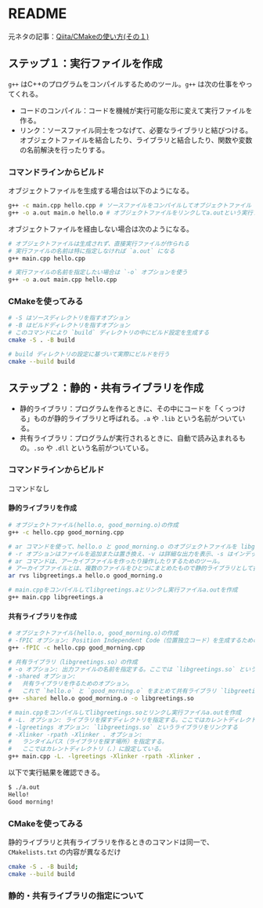 # README

元ネタの記事：[Qiita/CMakeの使い方(その１)](https://qiita.com/shohirose/items/45fb49c6b429e8b204ac)

## ステップ１：実行ファイルを作成

`g++` はC++のプログラムをコンパイルするためのツール。`g++` は次の仕事をやってくれる。

* コードのコンパイル：コードを機械が実行可能な形に変えて実行ファイルを作る。
* リンク：ソースファイル同士をつなげて、必要なライブラリと結びつける。オブジェクトファイルを結合したり、ライブラリと結合したり、関数や変数の名前解決を行ったりする。

### コマンドラインからビルド

オブジェクトファイルを生成する場合は以下のようになる。

```bash
g++ -c main.cpp hello.cpp # ソースファイルをコンパイルしてオブジェクトファイル（main.o, hello.o）を生成
g++ -o a.out main.o hello.o # オブジェクトファイルをリンクしてa.outという実行ファイルを生成
```

オブジェクトファイルを経由しない場合は次のようになる。

```bash
# オブジェクトファイルは生成されず、直接実行ファイルが作られる
# 実行ファイルの名前は特に指定しなければ `a.out` になる
g++ main.cpp hello.cpp
```

```bash
# 実行ファイルの名前を指定したい場合は `-o` オプションを使う
g++ -o a.out main.cpp hello.cpp
```

### CMakeを使ってみる

```bash
# -S はソースディレクトリを指すオプション
# -B はビルドディレクトリを指すオプション
# このコマンドにより `build` ディレクトリの中にビルド設定を生成する
cmake -S . -B build

# build ディレクトリの設定に基づいて実際にビルドを行う
cmake --build build
```

## ステップ２：静的・共有ライブラリを作成

* 静的ライブラリ：プログラムを作るときに、その中にコードを「くっつける」ものが静的ライブラリと呼ばれる。`.a` や `.lib` という名前がついている。
* 共有ライブラリ：プログラムが実行されるときに、自動で読み込まれるもの。`.so` や `.dll` という名前がついている。

### コマンドラインからビルド

コマンドなし

#### 静的ライブラリを作成

```bash
# オブジェクトファイル(hello.o, good_morning.o)の作成
g++ -c hello.cpp good_morning.cpp

# ar コマンドを使って、hello.o と good_morning.o のオブジェクトファイルを libgreetings.a という名前の静的ライブラリにまとめる
# -r オプションはファイルを追加または置き換え、-v は詳細な出力を表示、-s はインデックスを作成する
# ar コマンドは、アーカイブファイルを作ったり操作したりするためのツール。
# アーカイブファイルとは、複数のファイルをひとつにまとめたもので静的ライブラリとして扱われる。
ar rvs libgreetings.a hello.o good_morning.o

# main.cppをコンパイルしてlibgreetings.aとリンクし実行ファイルa.outを作成
g++ main.cpp libgreetings.a
```

#### 共有ライブラリを作成

```bash
# オブジェクトファイル(hello.o, good_morning.o)の作成
# -fPIC オプション: Position Independent Code（位置独立コード）を生成するためのオプション。共有ライブラリを作るときに必要
g++ -fPIC -c hello.cpp good_morning.cpp

# 共有ライブラリ（libgreetings.so）の作成
# -o オプション: 出力ファイルの名前を指定する。ここでは `libgreetings.so` という名前にしている。
# -shared オプション:
#   共有ライブラリを作るためのオプション。
#   これで `hello.o` と `good_morning.o` をまとめて共有ライブラリ `libgreetings.so` にする
g++ -shared hello.o good_morning.o -o libgreetings.so

# main.cppをコンパイルしてlibgreetings.soとリンクし実行ファイルa.outを作成
# -L. オプション: ライブラリを探すディレクトリを指定する。ここではカレントディレクトリ（.）を指定している。
# -lgreetings オプション: `libgreetings.so` というライブラリをリンクする
# -Xlinker -rpath -Xlinker . オプション:
#   ランタイムパス（ライブラリを探す場所）を指定する。
#   ここではカレントディレクトリ（.）に設定している。
g++ main.cpp -L. -lgreetings -Xlinker -rpath -Xlinker .
```

以下で実行結果を確認できる。

```bash
$ ./a.out
Hello!
Good morning!
```

### CMakeを使ってみる

静的ライブラリと共有ライブラリを作るときのコマンドは同一で、`CMakelists.txt` の内容が異なるだけ

```bash
cmake -S . -B build;
cmake --build build
```

### 静的・共有ライブラリの指定について